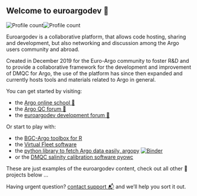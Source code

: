 ## Welcome to euroargodev 👋  
![Profile count](https://img.shields.io/endpoint?color=blue&url=https%3A%2F%2Fapi.ifremer.fr%2Fargopy%2Fdata%2FARGO-FULL.json&style=for-the-badge)![Profile count](https://img.shields.io/endpoint?color=green&label=&url=https%3A%2F%2Fapi.ifremer.fr%2Fargopy%2Fdata%2FARGO-BGC.json&style=for-the-badge)

Euroargodev is a collaborative platform, that allows code hosting, sharing and development, but also networking and discussion among the Argo users community and abroad.

Created in December 2019 for the Euro-Argo community to foster R&D and to provide a collaborative framework for the development and improvement of DMQC for Argo, 
the use of the platform has since then expanded and currently hosts tools and materials related to Argo in general.

You can get started by visiting:

- the [Argo online school 🏫](https://euroargodev.github.io/argoonlineschool)
- the [Argo QC forum 📣](https://github.com/euroargodev/publicQCforum/issues)
- the [euroargodev development forum 📣](https://github.com/euroargodev/euroargodev.github.io/discussions)

Or start to play with:
- the [BGC-Argo toolbox for R](https://github.com/euroargodev/BGC-ARGO_R_WORKSHOP)
- the [Virtual Fleet software](https://github.com/euroargodev/VirtualFleet/)
- the [python library to fetch Argo data easily, argopy](https://github.com/euroargodev/argopy) [![Binder](https://img.shields.io/static/v1.svg?logo=Jupyter&label=launch&message=argopy+demo&color=blue)](https://mybinder.org/v2/gh/euroargodev/binder-sandbox/main?urlpath=git-pull%3Frepo%3Dhttps%253A%252F%252Fgithub.com%252Feuroargodev%252Fargopy%26urlpath%3Dlab%252Ftree%252Fargopy%252Fdocs%252Ftryit.ipynb)
- or the [DMQC salinity calibration software pyowc](https://github.com/euroargodev/argodmqc_owc)

These are just examples of the euroargodev content, check out all other 💞 projects below ...

Having urgent question? [contact support 📬](mailto:euroargo@ifremer.fr?subject=euroargodev) and we’ll help you sort it out.
